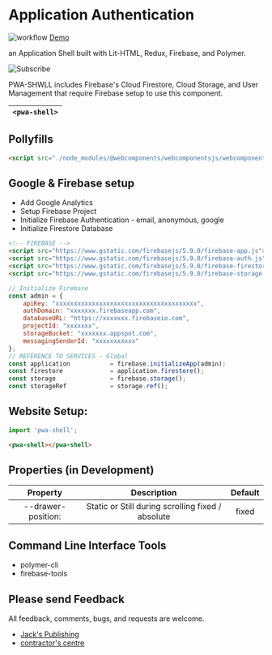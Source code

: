 Application Authentication
======================
![workflow](https://www.inmostfire.com/images/workflow.png) [Demo](https://www.inmostfire.com)

an Application Shell built with Lit-HTML, Redux, Firebase, and Polymer.

![Subscribe](https://www.inmostfire.com/images/settings.png)

PWA-SHWLL includes Firebase's Cloud Firestore, Cloud Storage, and User Management that require Firebase setup to use this component.

| `<pwa-shell>` |
| :-----------: |

## Pollyfills
```html
<script src="./node_modules/@webcomponents/webcomponentsjs/webcomponents-bundle.js" async ></script>
```
## Google & Firebase setup
* Add Google Analytics
* Setup Firebase Project
* Initialize Firebase Authentication - email, anonymous, google
* Initialize Firestore Database
```html
<!-- FIREBASE -->
<script src="https://www.gstatic.com/firebasejs/5.9.0/firebase-app.js"></script>
<script src="https://www.gstatic.com/firebasejs/5.9.0/firebase-auth.js"></script>
<script src="https://www.gstatic.com/firebasejs/5.9.0/firebase-firestore.js"></script>
<script src="https://www.gstatic.com/firebasejs/5.9.0/firebase-storage.js"></script> 
```
```javascript
// Initialize Firebase
const admin = {
    apiKey: "xxxxxxxxxxxxxxxxxxxxxxxxxxxxxxxxxxxxxxx",
    authDomain: "xxxxxxx.firebaseapp.com",
    databaseURL: "https://xxxxxxx.firebaseio.com",
    projectId: "xxxxxxx",
    storageBucket: "xxxxxxx.appspot.com",
    messagingSenderId: "xxxxxxxxxxx"
};
// REFERENCE TO SERVICES - Global
const application           = firebase.initializeApp(admin);
const firestore             = application.firestore();
const storage               = firebase.storage();
const storageRef            = storage.ref();
```

## Website Setup:
```javascript
import 'pwa-shell';
```
```html
<pwa-shell></pwa-shell>
```

## Properties (in Development)
| Property | Description | Default |
| :------: | :---------: | :------:|
| --drawer-position:   | Static or Still during scrolling fixed / absolute | fixed |

## Command Line Interface Tools
* polymer-cli
* firebase-tools

## Please send Feedback
All feedback, comments, bugs, and requests are welcome.
* [Jack's Publishing](https://www.jackspublishing.com)
* [contractor's centre](https://www.contractorscentre.com)
